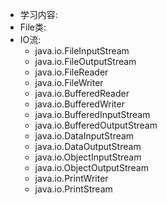 - 学习内容:
- File类:
- IO流:
  - java.io.FileInputStream
  - java.io.FileOutputStream
  - java.io.FileReader
  - java.io.FileWriter
  - java.io.BufferedReader
  - java.io.BufferedWriter
  - java.io.BufferedInputStream
  - java.io.BufferedOutputStream
  - java.io.DataInputStream
  - java.io.DataOutputStream
  - java.io.ObjectInputStream
  - java.io.ObjectOutputStream
  - java.io.PrintWriter
  - java.io.PrintStream